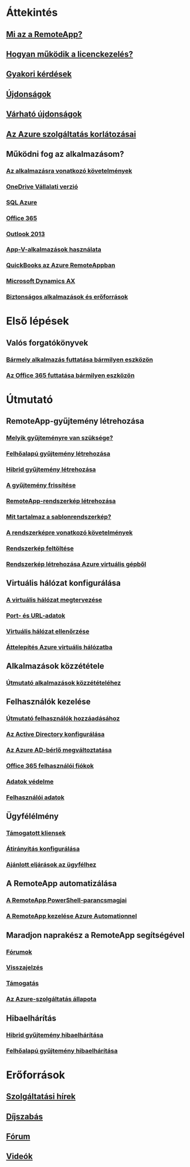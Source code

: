 # Áttekintés
## [Mi az a RemoteApp?](remoteapp-whatis.md)
## [Hogyan működik a licenckezelés?](remoteapp-licensing.md)
## [Gyakori kérdések](remoteapp-faq.md)
## [Újdonságok](remoteapp-whatsnew.md)
## [Várható újdonságok](remoteapp-roadmap.md)
## [Az Azure szolgáltatás korlátozásai](../azure-subscription-service-limits.md)
## Működni fog az alkalmazásom?
### [Az alkalmazásra vonatkozó követelmények](remoteapp-appreqs.md)
### [OneDrive Vállalati verzió](remoteapp-onedrive.md)
### [SQL Azure](remoteapp-sql.md)
### [Office 365](remoteapp-o365.md)
### [Outlook 2013](remoteapp-outlook.md)
### [App-V-alkalmazások használata](remoteapp-appv.md)
### [QuickBooks az Azure RemoteAppban](remoteapp-quickbooks.md)
### [Microsoft Dynamics AX](https://mbs.microsoft.com/customersource/global/ax/learning/documentation/msdax2012r3azremappprg)
### [Biztonságos alkalmazások és erőforrások](remoteapp-secure.md)


# Első lépések
## Valós forgatókönyvek
### [Bármely alkalmazás futtatása bármilyen eszközön](remoteapp-anyapp.md)
### [Az Office 365 futtatása bármilyen eszközön](remoteapp-tutorial-o365anywhere.md)

# Útmutató

## RemoteApp-gyűjtemény létrehozása
### [Melyik gyűjteményre van szüksége?](remoteapp-collections.md)
### [Felhőalapú gyűjtemény létrehozása](remoteapp-create-cloud-deployment.md)
### [Hibrid gyűjtemény létrehozása](remoteapp-create-hybrid-deployment.md)
### [A gyűjtemény frissítése](remoteapp-update.md)
### [RemoteApp-rendszerkép létrehozása](remoteapp-imageoptions.md)
### [Mit tartalmaz a sablonrendszerkép?](remoteapp-images.md)
### [A rendszerképre vonatkozó követelmények](remoteapp-imagereqs.md)
### [Rendszerkép feltöltése](remoteapp-uploadimage.md)
### [Rendszerkép létrehozása Azure virtuális gépből](remoteapp-image-on-azurevm.md)
## Virtuális hálózat konfigurálása
### [A virtuális hálózat megtervezése](remoteapp-planvnet.md)
### [Port- és URL-adatok](remoteapp-ports.md)
### [Virtuális hálózat ellenőrzése](remoteapp-vnet.md)
### [Áttelepítés Azure virtuális hálózatba](remoteapp-migratevnet.md)
## Alkalmazások közzététele
### [Útmutató alkalmazások közzétételéhez](remoteapp-publish.md)
## Felhasználók kezelése
### [Útmutató felhasználók hozzáadásához](remoteapp-user.md)
### [Az Active Directory konfigurálása](remoteapp-ad.md)
### [Az Azure AD-bérlő megváltoztatása](remoteapp-changetenant.md)
### [Office 365 felhasználói fiókok](remoteapp-o365user.md)
### [Adatok védelme](remoteapp-secureaccess.md)
### [Felhasználói adatok](remoteapp-upd.md)
## Ügyfélélmény
### [Támogatott kliensek](remoteapp-clients.md)
### [Átirányítás konfigurálása](remoteapp-redirection.md)
### [Ajánlott eljárások az ügyfélhez](remoteapp-clientbestpractices.md)
## A RemoteApp automatizálása
### [A RemoteApp PowerShell-parancsmagjai](remoteapp-tutorial-arawithpowershell.md)
### [A RemoteApp kezelése Azure Automationnel](automation-manage-remote-app.md)
## Maradjon naprakész a RemoteApp segítségével
### [Fórumok](http://feedback.azure.com/forums/247748-azure-remoteapp)
### [Visszajelzés](http://feedback.azure.com/forums/247748-azure-remoteapp)
### [Támogatás](https://azure.microsoft.com/support/plans/)
### [Az Azure-szolgáltatás állapota](https://azure.microsoft.com/status/)
## Hibaelhárítás
### [Hibrid gyűjtemény hibaelhárítása](remoteapp-hybridtrouble.md)
### [Felhőalapú gyűjtemény hibaelhárítása](remoteapp-cloudtrouble.md)

# Erőforrások
## [Szolgáltatási hírek](https://azure.microsoft.com/updates/?product=remoteapp)
## [Díjszabás](https://azure.microsoft.com/pricing/details/remoteapp/)
## [Fórum](https://social.msdn.microsoft.com/Forums/home?forum=AzureRemoteApp)
## [Videók](https://azure.microsoft.com/documentation/videos/index/?services=remoteapp)


<!--HONumber=Nov16_HO2-->


